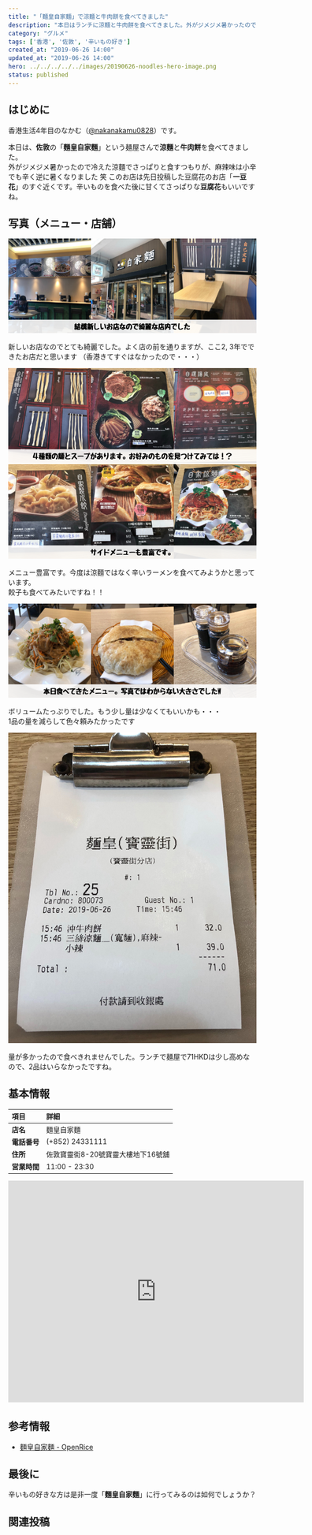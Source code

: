 ```yaml
---
title: "「麵皇自家麵」で涼麵と牛肉餅を食べてきました"
description: "本日はランチに涼麵と牛肉餅を食べてきました。外がジメジメ暑かったので冷えた涼麵を注文しました。"
category: "グルメ"
tags: ['香港', '佐敦', '辛いもの好き']
created_at: "2019-06-26 14:00"
updated_at: "2019-06-26 14:00"
hero: ../../../../../images/20190626-noodles-hero-image.png
status: published
---
```


## はじめに

香港生活4年目のなかむ（[@nakanakamu0828](https://twitter.com/nakanakamu0828)）です。  

本日は、**佐敦**の「**麵皇自家麵**」という麺屋さんで**涼麵**と**牛肉餅**を食べてきました。  
外がジメジメ暑かったので冷えた涼麵でさっぱりと食すつもりが、麻辣味は小辛でも辛く逆に暑くなりました 笑
このお店は先日投稿した豆腐花のお店「**一豆花**」のすぐ近くです。辛いものを食べた後に甘くてさっぱりな**豆腐花**もいいですね。

<embed-post-card href="/2019/06/14/tofuhua/"></embed-post-card>


## 写真（メニュー・店舗）

![麵皇自家麵 - 店舗](../../../../../images/uploads/2019/06/26/noodles/picture-2.png)

新しいお店なのでとても綺麗でした。よく店の前を通りますが、ここ2, 3年でできたお店だと思います
（香港きてすぐはなかったので・・・）

![麵皇自家麵 - メニュー - 麺](../../../../../images/uploads/2019/06/26/noodles/picture-3.png)
![麵皇自家麵 - メニュー - サイドメニュー](../../../../../images/uploads/2019/06/26/noodles/picture-4.png)

メニュー豊富です。今度は涼麵ではなく辛いラーメンを食べてみようかと思っています。  
餃子も食べてみたいですね！！

![麵皇自家麵 - 食べてきたもの](../../../../../images/uploads/2019/06/26/noodles/picture-5.png)

ボリュームたっぷりでした。もう少し量は少なくてもいいかも・・・  
1品の量を減らして色々頼みたかったです

![麵皇自家麵 - レシート](../../../../../images/uploads/2019/06/26/noodles/picture-1.jpg)

量が多かったので食べきれませんでした。ランチで麺屋で71HKDは少し高めなので、2品はいらなかったですね。


## 基本情報

| 項目 | 詳細 |
|:---|:---|
|  **店名**  |  麵皇自家麵  |
|  **電話番号**  |  (+852) 24331111  |
|  **住所**  |  佐敦寶靈街8-20號寶靈大樓地下16號舖  |
|  **営業時間**  |  11:00 - 23:30  |

<iframe src="https://www.google.com/maps/embed?pb=!1m18!1m12!1m3!1d3691.290992968983!2d114.16776721454926!3d22.30483198532129!2m3!1f0!2f0!3f0!3m2!1i1024!2i768!4f13.1!3m3!1m2!1s0x340400eb9e89ba55%3A0xd65a7e08d82fe5bf!2z6Z2i55qH!5e0!3m2!1sja!2shk!4v1561565515928!5m2!1sja!2shk" width="600" height="450" frameborder="0" style="border:0" allowfullscreen></iframe>

## 参考情報
- [麵皇自家麵 - OpenRice](https://www.openrice.com/zh/hongkong/r-%E9%BA%B5%E7%9A%87%E8%87%AA%E5%AE%B6%E9%BA%B5-%E4%BD%90%E6%95%A6-%E7%B2%B5%E8%8F%9C-%E5%BB%A3%E6%9D%B1-%E7%B2%89%E9%BA%B5-%E7%B1%B3%E7%B7%9A-r539574)


## 最後に
辛いもの好きな方は是非一度「**麵皇自家麵**」に行ってみるのは如何でしょうか？

## 関連投稿
<embed-post-card href="/2019/06/14/tofuhua/"></embed-post-card>
